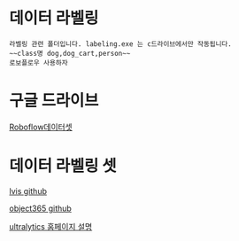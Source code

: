 # 데이터 라벨링
```
라벨링 관련 폴더입니다. labeling.exe 는 c드라이브에서만 작동됩니다.
~~class명 dog,dog_cart,person~~
로보플로우 사용하자
```

# 구글 드라이브
[Roboflow데이터셋](https://drive.google.com/drive/folders/1Vyx8iw4OR4G7TzCwlHkpcMx3PMtrwQ9p?usp=drive_link)

# 데이터 라벨링 셋
[lvis github](https://github.com/ultralytics/ultralytics/blob/main/ultralytics/cfg/datasets/lvis.yaml)

[object365 github](https://github.com/ultralytics/yolov5/blob/master/data/Objects365.yaml)

[ultralytics 홈페이지 설명](https://docs.ultralytics.com/ko/datasets/detect/lvis/)
